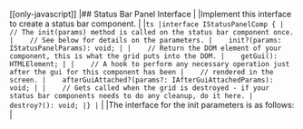 [[only-javascript]]
|## Status Bar Panel Interface
|
|Implement this interface to create a status bar component.
|
|```ts
|interface IStatusPanelComp {
|    // The init(params) method is called on the status bar component once.
|    // See below for details on the parameters.
|    init?(params: IStatusPanelParams): void;
|
|    // Return the DOM element of your component, this is what the grid puts into the DOM.
|    getGui(): HTMLElement;
|
|    // A hook to perform any necessary operation just after the gui for this component has been
|    // rendered in the screen.
|    afterGuiAttached?(params?: IAfterGuiAttachedParams): void;
|
|    // Gets called when the grid is destroyed - if your status bar components needs to do any cleanup, do it here.
|    destroy?(): void;
|}
|```
|
|The interface for the init parameters is as follows:
|


